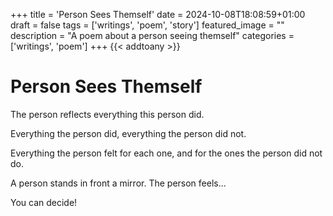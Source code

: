 +++
title = 'Person Sees Themself'
date = 2024-10-08T18:08:59+01:00
draft = false
tags = ['writings', 'poem', 'story']
featured_image = ""
description = "A poem about a person seeing themself"
categories = ['writings', 'poem']
+++
{{< addtoany >}} 

# Person Sees Themself



The person reflects everything this person did.

Everything the person did, everything the person did not.

Everything the person felt for each one, and for the ones the person did not do.

A person stands in front a mirror. The person feels...

You can decide!